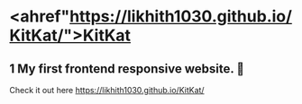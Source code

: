 # <ahref"https://likhith1030.github.io/KitKat/">KitKat<a/>
## 1 My first frontend responsive website. :100: <br/>
Check it out here https://likhith1030.github.io/KitKat/
